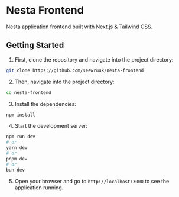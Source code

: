 # Nesta Frontend

Nesta application frontend built with Next.js & Tailwind CSS.

## Getting Started
1. First, clone the repository and navigate into the project directory:
```bash
git clone https://github.com/seewruuk/nesta-frontend
```
2. Then, navigate into the project directory:
```bash
cd nesta-frontend
```
3. Install the dependencies:
```bash
npm install
```
4. Start the development server:
```bash
npm run dev
# or
yarn dev
# or
pnpm dev
# or
bun dev
```
5. Open your browser and go to `http://localhost:3000` to see the application running.

